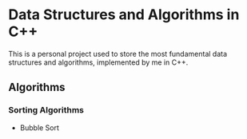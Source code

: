 # Data Structures and Algorithms in C++

This is a personal project used to store the most fundamental data structures and algorithms, implemented by me in C++.

## Algorithms

### Sorting Algorithms

- Bubble Sort